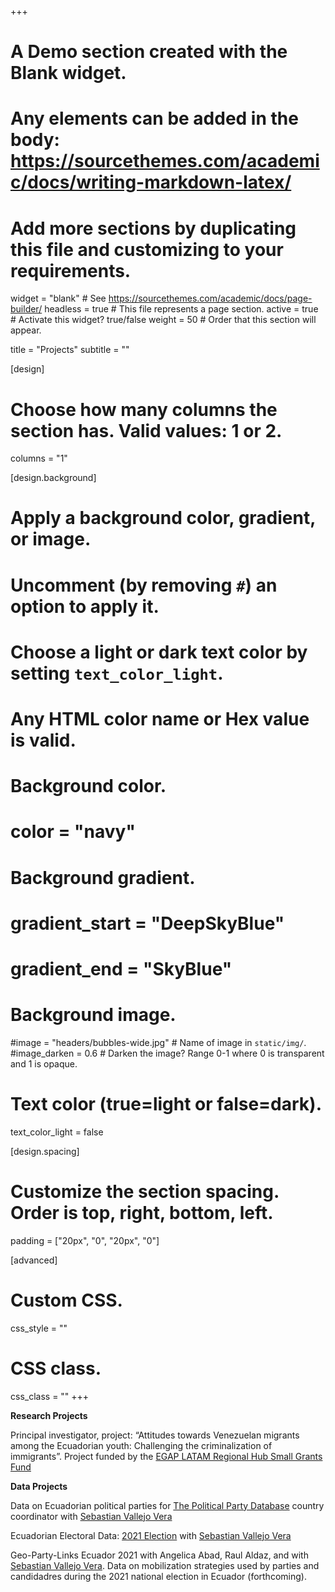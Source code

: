 +++
# A Demo section created with the Blank widget.
# Any elements can be added in the body: https://sourcethemes.com/academic/docs/writing-markdown-latex/
# Add more sections by duplicating this file and customizing to your requirements.

widget = "blank"  # See https://sourcethemes.com/academic/docs/page-builder/
headless = true  # This file represents a page section.
active = true  # Activate this widget? true/false
weight = 50  # Order that this section will appear.

title = "Projects"
subtitle = ""


[design]
  # Choose how many columns the section has. Valid values: 1 or 2.
  columns = "1"

[design.background]
  # Apply a background color, gradient, or image.
  #   Uncomment (by removing `#`) an option to apply it.
  #   Choose a light or dark text color by setting `text_color_light`.
  #   Any HTML color name or Hex value is valid.

  # Background color.
  # color = "navy"
  
  # Background gradient.
  # gradient_start = "DeepSkyBlue"
  # gradient_end = "SkyBlue"
  
  # Background image.
  #image = "headers/bubbles-wide.jpg"  # Name of image in `static/img/`.
  #image_darken = 0.6  # Darken the image? Range 0-1 where 0 is transparent and 1 is opaque.

  # Text color (true=light or false=dark).
  text_color_light = false

[design.spacing]
  # Customize the section spacing. Order is top, right, bottom, left.
  padding = ["20px", "0", "20px", "0"]

[advanced]
 # Custom CSS. 
 css_style = ""
 
 # CSS class.
 css_class = ""
+++

**Research Projects**

Principal investigator, project: “Attitudes towards Venezuelan migrants among the Ecuadorian youth: Challenging the criminalization of immigrants”. Project funded by the [EGAP LATAM Regional Hub Small Grants Fund](https://egap.org/project/attitudes-towards-venezuelan-migrants-among-the-ecuadorian-youth-challenging-the-criminalization-of-immigrants/)

**Data Projects**

Data on Ecuadorian political parties for [The Political Party Database](https://www.politicalpartydb.org/countries/ecuador/) country coordinator with [Sebastian Vallejo Vera](https://www.svallejovera.com/) 

Ecuadorian Electoral Data: [2021 Election](https://github.com/vallejo086/Elecciones_2021_EC) with [Sebastian Vallejo Vera](https://www.svallejovera.com/) 

Geo-Party-Links Ecuador 2021 with Angelica Abad, Raul Aldaz, and with [Sebastian Vallejo Vera](https://www.svallejovera.com/). Data on mobilization strategies used by parties and candidadres during the 2021 national election in Ecuador (forthcoming). 

